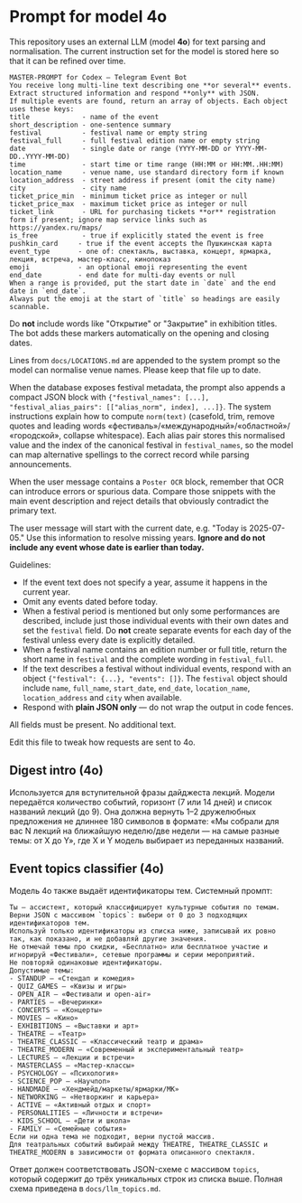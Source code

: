 # Prompt for model 4o

This repository uses an external LLM (model **4o**) for text parsing and
normalisation. The current instruction set for the model is stored here so that
it can be refined over time.

```
MASTER-PROMPT for Codex ― Telegram Event Bot
You receive long multi-line text describing one **or several** events.
Extract structured information and respond **only** with JSON.
If multiple events are found, return an array of objects. Each object uses these keys:
title             - name of the event
short_description - one-sentence summary
festival          - festival name or empty string
festival_full     - full festival edition name or empty string
date              - single date or range (YYYY-MM-DD or YYYY-MM-DD..YYYY-MM-DD)
time              - start time or time range (HH:MM or HH:MM..HH:MM)
location_name     - venue name, use standard directory form if known
location_address  - street address if present (omit the city name)
city              - city name
ticket_price_min  - minimum ticket price as integer or null
ticket_price_max  - maximum ticket price as integer or null
ticket_link       - URL for purchasing tickets **or** registration form if present; ignore map service links such as https://yandex.ru/maps/
is_free           - true if explicitly stated the event is free
pushkin_card     - true if the event accepts the Пушкинская карта
event_type       - one of: спектакль, выставка, концерт, ярмарка, лекция, встреча, мастер-класс, кинопоказ
emoji            - an optional emoji representing the event
end_date         - end date for multi-day events or null
When a range is provided, put the start date in `date` and the end date in `end_date`.
Always put the emoji at the start of `title` so headings are easily scannable.
```

Do **not** include words like "Открытие" or "Закрытие" in exhibition titles.
The bot adds these markers automatically on the opening and closing dates.

Lines from `docs/LOCATIONS.md` are appended to the system prompt so the model
can normalise venue names. Please keep that file up to date.

When the database exposes festival metadata, the prompt also appends a compact
JSON block with `{"festival_names": [...], "festival_alias_pairs": [["alias_norm", index], ...]}`.
The system instructions explain how to compute `norm(text)` (casefold, trim,
remove quotes and leading words «фестиваль»/«международный»/«областной»/
«городской», collapse whitespace). Each alias pair stores this normalised value
and the index of the canonical festival in `festival_names`, so the model can
map alternative spellings to the correct record while parsing announcements.

When the user message contains a `Poster OCR` block, remember that OCR can
introduce errors or spurious data. Compare those snippets with the main event
description and reject details that obviously contradict the primary text.

The user message will start with the current date, e.g. "Today is
2025-07-05." Use this information to resolve missing years. **Ignore and do not
include any event whose date is earlier than today.**

Guidelines:
- If the event text does not specify a year, assume it happens in the current
  year.
- Omit any events dated before today.
- When a festival period is mentioned but only some performances are described,
  include just those individual events with their own dates and set the
  `festival` field. Do **not** create separate events for each day of the
  festival unless every date is explicitly detailed.
- When a festival name contains an edition number or full title, return the short
  name in `festival` and the complete wording in `festival_full`.
- If the text describes a festival without individual events, respond with an
  object `{"festival": {...}, "events": []}`. The `festival` object should
  include `name`, `full_name`, `start_date`, `end_date`, `location_name`,
  `location_address` and `city` when available.
- Respond with **plain JSON only** &mdash; do not wrap the output in code
  fences.

All fields must be present. No additional text.

Edit this file to tweak how requests are sent to 4o.

## Digest intro (4o)

Используется для вступительной фразы дайджеста лекций. Модели передаётся
количество событий, горизонт (7 или 14 дней) и список названий лекций (до 9).
Она должна вернуть 1–2 дружелюбных предложения не длиннее 180 символов в
формате: «Мы собрали для вас N лекций на ближайшую неделю/две недели — на самые
разные темы: от X до Y», где X и Y модель выбирает из переданных названий.

## Event topics classifier (4o)

Модель 4o также выдаёт идентификаторы тем. Системный промпт:

```
Ты — ассистент, который классифицирует культурные события по темам.
Верни JSON с массивом `topics`: выбери от 0 до 3 подходящих идентификаторов тем.
Используй только идентификаторы из списка ниже, записывай их ровно так, как показано, и не добавляй другие значения.
Не отмечай темы про скидки, «Бесплатно» или бесплатное участие и игнорируй «Фестивали», сетевые программы и серии мероприятий.
Не повторяй одинаковые идентификаторы.
Допустимые темы:
- STANDUP — «Стендап и комедия»
- QUIZ_GAMES — «Квизы и игры»
- OPEN_AIR — «Фестивали и open-air»
- PARTIES — «Вечеринки»
- CONCERTS — «Концерты»
- MOVIES — «Кино»
- EXHIBITIONS — «Выставки и арт»
- THEATRE — «Театр»
- THEATRE_CLASSIC — «Классический театр и драма»
- THEATRE_MODERN — «Современный и экспериментальный театр»
- LECTURES — «Лекции и встречи»
- MASTERCLASS — «Мастер-классы»
- PSYCHOLOGY — «Психология»
- SCIENCE_POP — «Научпоп»
- HANDMADE — «Хендмейд/маркеты/ярмарки/МК»
- NETWORKING — «Нетворкинг и карьера»
- ACTIVE — «Активный отдых и спорт»
- PERSONALITIES — «Личности и встречи»
- KIDS_SCHOOL — «Дети и школа»
- FAMILY — «Семейные события»
Если ни одна тема не подходит, верни пустой массив.
Для театральных событий выбирай между THEATRE, THEATRE_CLASSIC и THEATRE_MODERN в зависимости от формата описанного спектакля.
```

Ответ должен соответствовать JSON-схеме с массивом `topics`, который содержит до
трёх уникальных строк из списка выше. Полная схема приведена в
`docs/llm_topics.md`.
